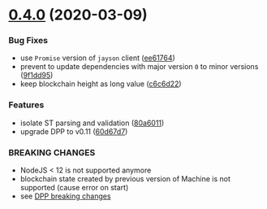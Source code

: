 # [0.4.0](https://github.com/dashevo/js-machine/compare/v0.3.0...v0.4.0) (2020-03-09)

### Bug Fixes

* use `Promise` version of `jayson` client ([ee61764](https://github.com/dashevo/js-machine/commit/ee6176417c8de106efd6e50d79ac42cecca4b693))
* prevent to update dependencies with major version `0` to minor versions ([9f1dd95](https://github.com/dashevo/js-machine/commit/9f1dd95fe2294de2d0a3157807eec9598d0f0db7))
* keep blockchain height as long value ([c6c6d22](https://github.com/dashevo/js-machine/commit/c6c6d2290901838b44ab64388ba7e1b5e9a3409e))

### Features

* isolate ST parsing and validation ([80a6011](https://github.com/dashevo/js-machine/commit/80a601104a3d6cb08126dd810f9995bfc3286acd))
* upgrade DPP to v0.11 ([60d67d7](https://github.com/dashevo/js-machine/commit/60d67d7bf113c2d0305a12b6f86fec3f695e8834))

### BREAKING CHANGES

* NodeJS < 12 is not supported anymore
* blockchain state created by previous version of Machine is not supported (cause error on start)
* see [DPP breaking changes](https://github.com/dashevo/js-dpp/blob/v0.11.0/CHANGELOG.md#0110-2020-03-09)
